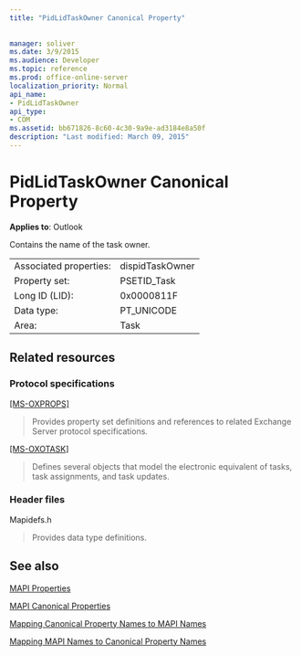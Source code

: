 ```yaml
---
title: "PidLidTaskOwner Canonical Property"
 
 
manager: soliver
ms.date: 3/9/2015
ms.audience: Developer
ms.topic: reference
ms.prod: office-online-server
localization_priority: Normal
api_name:
- PidLidTaskOwner
api_type:
- COM
ms.assetid: bb671826-8c60-4c30-9a9e-ad3184e8a50f
description: "Last modified: March 09, 2015"
---
```


# PidLidTaskOwner Canonical Property

  
  
**Applies to**: Outlook 
  
Contains the name of the task owner.
  
|||
|:-----|:-----|
|Associated properties:  <br/> |dispidTaskOwner  <br/> |
|Property set:  <br/> |PSETID_Task  <br/> |
|Long ID (LID):  <br/> |0x0000811F  <br/> |
|Data type:  <br/> |PT_UNICODE  <br/> |
|Area:  <br/> |Task  <br/> |
   
## Related resources

### Protocol specifications

[[MS-OXPROPS]](http://msdn.microsoft.com/library/f6ab1613-aefe-447d-a49c-18217230b148%28Office.15%29.aspx)
  
> Provides property set definitions and references to related Exchange Server protocol specifications.
    
[[MS-OXOTASK]](http://msdn.microsoft.com/library/55600ec0-6195-4730-8436-59c7931ef27e%28Office.15%29.aspx)
  
> Defines several objects that model the electronic equivalent of tasks, task assignments, and task updates.
    
### Header files

Mapidefs.h
  
> Provides data type definitions.
    
## See also



[MAPI Properties](mapi-properties.md)
  
[MAPI Canonical Properties](mapi-canonical-properties.md)
  
[Mapping Canonical Property Names to MAPI Names](mapping-canonical-property-names-to-mapi-names.md)
  
[Mapping MAPI Names to Canonical Property Names](mapping-mapi-names-to-canonical-property-names.md)

